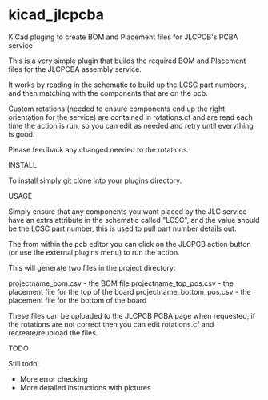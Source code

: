 # kicad_jlcpcba
KiCad pluging to create BOM and Placement files for JLCPCB's PCBA service

This is a very simple plugin that builds the required BOM and Placement files for the JLCPCBA assembly service.

It works by reading in the schematic to build up the LCSC part numbers, and then matching with the components that are on the pcb.

Custom rotations (needed to ensure components end up the right orientation for the service) are contained in rotations.cf and are read each time the action is run, so you can edit as needed and retry until everything is good.

Please feedback any changed needed to the rotations.

INSTALL

To install simply git clone into your plugins directory.

USAGE

Simply ensure that any components you want placed by the JLC service have an extra attribute in the schematic called "LCSC", and the value should be the LCSC part number, this is used to pull part number details out.

The from within the pcb editor you can click on the JLCPCB action button (or use the external plugins menu) to run the action.

This will generate two files in the project directory:

projectname_bom.csv          - the BOM file
projectname_top_pos.csv      - the placement file for the top of the board
projectname_bottom_pos.csv   - the placement file for the bottom of the board

These files can be uploaded to the JLCPCB PCBA page when requested, if the rotations are not correct then you can edit rotations.cf and recreate/reupload the files.

TODO

Still todo:

- More error checking
- More detailed instructions with pictures

